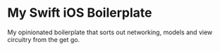 # My Swift iOS Boilerplate

My opinionated boilerplate that sorts out networking, models and view circuitry from the get go.
